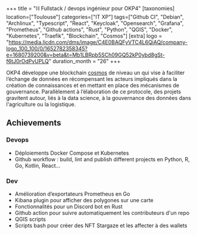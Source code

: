+++
title = "⛓️ Fullstack / devops ingénieur pour OKP4"
[taxonomies]
location=["Toulouse"]
categories=["IT XP"]
tags=["Github CI", "Debian", "Archlinux", "Typescript", "React", "Keycloak", "Opensearch", "Grafana", "Prometheus", "Github actions", "Rust", "Python", "QGIS", "Docker", "Kubernetes", "Traefik", "Blockchain", "Cosmos"]
[extra]
logo = "https://media.licdn.com/dms/image/C4E0BAQFyVTC4L6QiAQ/company-logo_100_100/0/1652782358345?e=1680739200&v=beta&t=Mb1LBRpb5SCh09GQ52kP0ybd8gSt-f6tJ0rOdPvUPLQ"
duration_month = "26"
+++

OKP4 développe une blockchain [cosmos](https://github.com/cosmos/cosmos-sdk) de niveau un  qui vise à faciliter l’échange de données en récompensant les acteurs impliqués dans la création de connaissances <!-- more --> et en mettant en place des mécanismes de gouvernance. Parallèlement à l’élaboration de ce protocole, des projets gravitent autour, liés à la data science, à la gouvernance des données dans l'agriculture ou la logistique.

## Achievements

### Devops

- Déploiements Docker Compose et Kubernetes
- Github workflow : build, lint and publish different projects en Python, R, Go, Kotlin, React...

### Dev

- Amélioration d’exportateurs Prometheus en Go
- Kibana plugin pour afficher des polygones sur une carte
- Fonctionnalités pour un Discord bot en Rust
- Github action pour suivre automatiquement les contributeurs d'un repo
- QGIS scripts
- Scripts bash pour créer des NFT Stargaze et les affecter à des wallets
